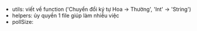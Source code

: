 - utils: viết về function ('Chuyển đổi ký tự Hoa -> Thường', 'Int' -> 'String')
- helpers: ủy quyền 1 file giúp làm nhiều việc
- pollSize:
